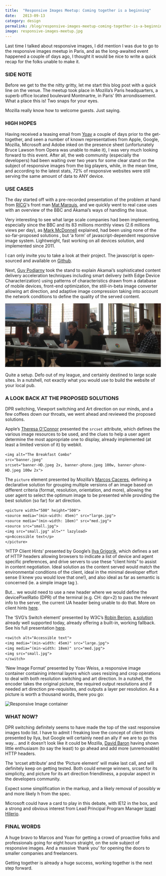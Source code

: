 ```yaml
---
title:  "Responsive Images Meetup: Coming together is a beginning"
date:   2013-09-13
category: design
permalink: /blog/responsive-images-meetup-coming-together-is-a-beginning.html
image: responsive-images-meetup.jpg
---
```

Last time I talked about responsive images, I did mention I was due to go to the responsive images meetup in Paris, and as the long-awaited event happened a couple of days ago, I thought it would be nice to write a quick recap for the folks unable to make it.

### SIDE NOTE

Before we get to the the nitty gritty, let me start this blog post with a quick line on the venue. The meetup took place in Mozilla’s Paris headquarters, a superb office located boulevard Montmartre, in Paris’ 9th arrondissement. What a place this is! Two snaps for your eyes.

Mozilla really know how to welcome guests. Just saying.

### HIGH HOPES

Having received a teasing email from [Yoav](https://twitter.com/yoavweiss) a couple of days prior to the get-together, and seen a number of known representatives from Apple, Google, Mozilla, Microsoft and Adobe inked on the presence sheet (unfortunately Bruce Lawson from Opera was unable to make it), I was very much looking forward to this event. After all, the web community (especially the developers) had been waiting over two years for some clear stand on the subject of responsive images from the big players, while, in the mean time, and according to the latest stats, 72% of responsive websites were still serving the same amount of data to ANY device.

### USE CASES

The day started off with a pre-recorded presentation of the problem at hand from [RICG](http://responsiveimages.org/)‘s front man [Mat Marquis](https://twitter.com/wilto), and we quickly went to real case uses with an overview of the BBC and Akamai’s ways of handling the issue.

Very interesting to see what large scale companies had been implementing, especially since the BBC and its 83 millions monthly views (2.6 millions views per day), as [Mark McDonnell](https://twitter.com/integralist) explained, had been using none of the so-far-proposed solutions , but ‘a form’ of javascript-dependent responsive image system. Lightweight, fast working on all devices solution, and implemented since 2011.

I can only invite you to take a look at their project. The javascript is open-sourced and available on [Github](https://github.com/BBC-News/Imager.js/).

Next, [Guy Podjarny](https://twitter.com/guypod) took the stand to explain Akamai’s sophisticated content delivery acceleration techniques including smart delivery (with Edge Device Characterization) using patterns of characteristics drawn from a database of mobile devices, front-end optimization, the still-in-beta image converter allowing art direction, and adaptive image compression taking into account the network conditions to define the quality of the served content.

![Guy Podjarny](./images/guy-podjarny.jpg "Guy Podjarny")

Quite a setup. Defo out of my league, and certainly destined to large scale sites. In a nutshell, not exactly what you would use to build the website of your local pub.

### A LOOK BACK AT THE PROPOSED SOLUTIONS

DPR switching, Viewport switching and Art direction on our minds, and a few coffees down our throats, we went ahead and reviewed the proposed solutions.

Apple’s [Theresa O'Connor](https://twitter.com/hober) presented the `srcset` attribute, which defines the various image resources to be used, and the clues to help a user agent determine the most appropriate one to display, already implemented (at least a limited version of it) by webkit.


```<img alt="The Breakfast Combo"```<br>
```src="banner.jpeg"```<br>
```srcset="banner-HD.jpeg 2x, banner-phone.jpeg 100w, banner-phone-HD.jpeg 100w 2x">```


The `picture` element presented by Mozilla’s [Marcos Caceres](https://twitter.com/marcosc), defining a declarative solution for grouping multiple versions of an image based on different criteria (format, resolution, orientation, and more), allowing the user agent to select the optimum image to be presented while providing the best solution (so far) for art direction.


```<picture width="500" height="500">```<br>
   ```<source media="(min-width: 45em)" src="large.jpg">```<br>
   ```<source media="(min-width: 18em)" src="med.jpg">```<br>
   ```<source src="small.jpg">```<br>
   ```<img src="small.jpg" alt="" lazyload>```<br>
   ```<p>Accessible text</p>```<br>
```</picture>```<br>


‘HTTP Client Hints’ presented by Google’s [Ilya Grigorik](https://twitter.com/igrigorik), which defines a set of HTTP headers allowing browsers to indicate a list of device and agent specific preferences, and drive servers to use these “client hints” to assist in content negotiation.
Ideal solution as the content served would match the environmental conditions of the client, ideal in the minimal developer effort sense (I knew you would love that one!), and also ideal as far as semantic is concerned (ie. a simple image tag ).

But... we would need to use a new header where we would define the devicePixelRatio (DPR) of the terminal (e.g. CH: dpr=2) to pass the relevant info to the server, the current UA header being unable to do that. More on client hints [here](https://www.igvita.com/2013/08/29/automating-dpr-switching-with-client-hints/).

The ‘SVG’s Switch element’ presented by W3C’s [Robin Berjon](https://twitter.com/robinberjon), [a solution](https://www.w3.org/TR/SVG2/struct.html#SwitchElement) already well supported today, already offering a built-in, working fallback. See his full presentation [here](http://berjon.com/presentations/20130910-ricg-switch/#/).


```<switch alt="Accessible text">```<br>
     ```<img media="(min-width: 45em)" src="large.jpg">```<br>
     ```<img media="(min-width: 18em)" src="med.jpg">```<br>
     ```<img src="small.jpg">```<br>
```</switch>```<br>


‘New Image Format’ presented by Yoav Weiss, a responsive image container containing internal layers which uses resizing and crop operations to deal with both resolution switching and art direction. In a nutshell, the encoder takes the original picture, the required output resolutions and if needed art direction pre-requisites, and outputs a layer per resolution.
As a picture is worth a thousand words, there you go:

![Responsive Image container](./images/responsive-image-container.jpg "Responsive Image container")

### WHAT NOW?

DPR switching definitely seems to have made the top of the vast responsive images todo list. I have to admit I freaking love the concept of client hints presented by Ilya, but Google will certainly need an ally if we are to go this way... and it doesn’t look like it could be Mozilla, [David Baron](https://twitter.com/davidbaron) having shown little enthusiasm (to say the least) to go ahead and add more (unremovable) HTTP headers.

The ‘srcset attribute’ and the ‘Picture element’ will make last call, and will definitely keep on getting tested. Both could emerge winners, srcset for its simplicity, and picture for its art direction friendliness, a popular aspect in the developers community.

Expect some simplification in the markup, and a likely removal of possibly w and more likely h from the spec.

Microsoft could have a card to play in this debate, with IE12 in the box, and a strong and obvious interest from Lead Principal Program Manager [Israel Hilerio](https://www.linkedin.com/in/israel-hilerio-ba9a52b).

### FINAL WORDS

A huge bravo to Marcos and Yoav for getting a crowd of proactive folks and professionals going for eight hours straight, on the sole subject of responsive images. And a massive ‘thank you’ for opening the doors to smaller companies and freelancers.

Getting together is already a huge success, working together is the next step forward.